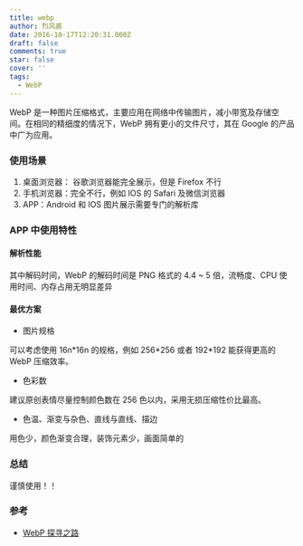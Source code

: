 ```yaml
---
title: webp
author: 烈风裘
date: 2016-10-17T12:20:31.000Z
draft: false
comments: true
star: false
cover: ''
tags: 
  - WebP
---
```


WebP 是一种图片压缩格式，主要应用在网络中传输图片，减小带宽及存储空间。在相同的精细度的情况下，WebP 拥有更小的文件尺寸，其在 Google 的产品中广为应用。

### 使用场景

1.  桌面浏览器： 谷歌浏览器能完全展示，但是 Firefox 不行
2.  手机浏览器：完全不行，例如 IOS 的 Safari 及微信浏览器
3.  APP：Android 和 IOS 图片展示需要专门的解析库

### APP 中使用特性

#### 解析性能

其中解码时间，WebP 的解码时间是 PNG 格式的 4.4 ~ 5 倍，流畅度、CPU 使用时间、内存占用无明显差异

#### 最优方案

- 图片规格

可以考虑使用 16n\*16n 的规格，例如 256\*256 或者 192\*192 能获得更高的 WebP 压缩效率。

- 色彩数

建议原创表情尽量控制颜色数在 256 色以内，采用无损压缩性价比最高。

- 色温、渐变与杂色、直线与直线、描边

用色少，颜色渐变合理，装饰元素少，画面简单的

### 总结

谨慎使用！！

### 参考

- [WebP 探寻之路](http://isux.tencent.com/introduction-of-webp.html)
